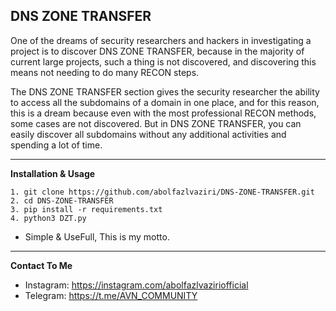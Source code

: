## DNS ZONE TRANSFER 

One of the dreams of security researchers and hackers in investigating a project is to discover DNS ZONE TRANSFER, because in the majority of current large projects, such a thing is not discovered, and discovering this means not needing to do many RECON steps.

The DNS ZONE TRANSFER section gives the security researcher the ability to access all the subdomains of a domain in one place, and for this reason, this is a dream because even with the most professional RECON methods, some cases are not discovered. But in DNS ZONE TRANSFER, you can easily discover all subdomains without any additional activities and spending a lot of time.

----

**Installation & Usage**
```
1. git clone https://github.com/abolfazlvaziri/DNS-ZONE-TRANSFER.git
2. cd DNS-ZONE-TRANSFER
3. pip install -r requirements.txt
4. python3 DZT.py
```
- Simple & UseFull, This is my motto.

-----

**Contact To Me**
- Instagram: https://instagram.com/abolfazlvaziriofficial
- Telegram: https://t.me/AVN_COMMUNITY
